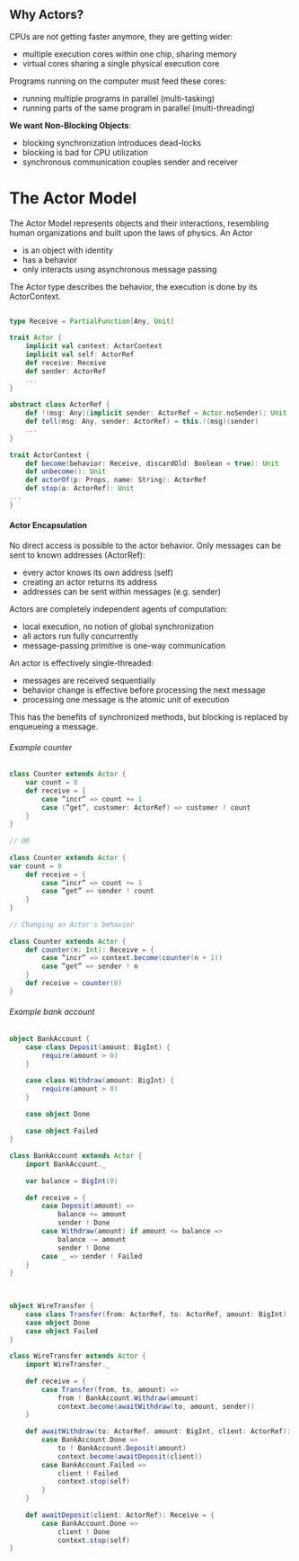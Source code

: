 ## Why Actors?
  
CPUs are not getting faster anymore, they are getting wider:
  
-  multiple execution cores within one chip, sharing memory
-  virtual cores sharing a single physical execution core
  
Programs running on the computer must feed these cores:
  
-  running multiple programs in parallel (multi-tasking)
-  running parts of the same program in parallel (multi-threading)
  
**We want Non-Blocking Objects**:
  
-  blocking synchronization introduces dead-locks
-  blocking is bad for CPU utilization
-  synchronous communication couples sender and receiver
  
# The Actor Model
  
The Actor Model represents objects and their interactions, resembling
human organizations and built upon the laws of physics.
An Actor
  
-  is an object with identity
-  has a behavior
-  only interacts using asynchronous message passing
  
The Actor type describes the behavior, the execution is done by its
ActorContext.
  
```scala
  
type Receive = PartialFunction[Any, Unit]
  
trait Actor {
    implicit val context: ActorContext
    implicit val self: ActorRef
    def receive: Receive
    def sender: ActorRef
    ...
}
  
abstract class ActorRef {
    def !(msg: Any)(implicit sender: ActorRef = Actor.noSender): Unit
    def tell(msg: Any, sender: ActorRef) = this.!(msg)(sender)
    ...
}
  
trait ActorContext {
    def become(behavior: Receive, discardOld: Boolean = true): Unit
    def unbecome(): Unit
    def actorOf(p: Props, name: String): ActorRef
    def stop(a: ActorRef): Unit
...
}
```
  
#### Actor Encapsulation
  
No direct access is possible to the actor behavior.
Only messages can be sent to known addresses (ActorRef):
  
-  every actor knows its own address (self)
-  creating an actor returns its address
-  addresses can be sent within messages (e.g. sender)
  
Actors are completely independent agents of computation:
  
-  local execution, no notion of global synchronization
-  all actors run fully concurrently
-  message-passing primitive is one-way communication
  
An actor is effectively single-threaded:
  
-  messages are received sequentially
-  behavior change is effective before processing the next message
-  processing one message is the atomic unit of execution
  
This has the benefits of synchronized methods, but blocking is replaced by enqueueing a message.
  
###### Example counter
  
  
```scala
class Counter extends Actor {
    var count = 0
    def receive = {
        case ”incr” => count += 1
        case (”get”, customer: ActorRef) => customer ! count
    }
}
  
// OR
  
class Counter extends Actor {
var count = 0
    def receive = {
        case ”incr” => count += 1
        case ”get” => sender ! count
    }
}
  
// Changing an Actor's behavior
  
class Counter extends Actor {
    def counter(n: Int): Receive = {
        case ”incr” => context.become(counter(n + 1))
        case ”get” => sender ! n
    }
    def receive = counter(0)
}
```
  
###### Example bank account
  
  
```scala
object BankAccount {
    case class Deposit(amount: BigInt) {
        require(amount > 0)
    }
  
    case class Withdraw(amount: BigInt) {
        require(amount > 0)
    }
  
    case object Done
  
    case object Failed
}
  
class BankAccount extends Actor {
    import BankAccount._
  
    var balance = BigInt(0)
  
    def receive = {
        case Deposit(amount) =>
            balance += amount
            sender ! Done
        case Withdraw(amount) if amount <= balance =>
            balance -= amount
            sender ! Done
        case _ => sender ! Failed
    }
}
  
```
  
```scala
  
object WireTransfer {
    case class Transfer(from: ActorRef, to: ActorRef, amount: BigInt)
    case object Done
    case object Failed
}
  
class WireTransfer extends Actor {
    import WireTransfer._
  
    def receive = {
        case Transfer(from, to, amount) =>
            from ! BankAccount.Withdraw(amount)
            context.become(awaitWithdraw(to, amount, sender))
    }
  
    def awaitWithdraw(to: ActorRef, amount: BigInt, client: ActorRef): Receive = {
        case BankAccount.Done =>
            to ! BankAccount.Deposit(amount)
            context.become(awaitDeposit(client))
        case BankAccount.Failed =>
            client ! Failed
            context.stop(self)
        }
    }
  
    def awaitDeposit(client: ActorRef): Receive = {
        case BankAccount.Done =>
            client ! Done
            context.stop(self)
}
```
  